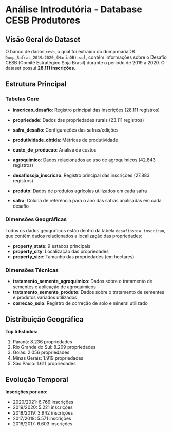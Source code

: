 # Análise Introdutória - Database CESB Produtores

## Visão Geral do Dataset

O banco de dados `cesb`, o qual foi extraído do dump mariaDB `Dump_Safras_2019a2020_(MariaDB).sql`, contém informações sobre o Desafio CESB (Comitê Estratégico Soja Brasil) durante o período de 2019 a 2020. O dataset possui **28.111 inscrições**.

## Estrutura Principal

### Tabelas Core

- **inscricao_desafio**: Registro principal das inscrições (28.111 registros)
- **propriedade**: Dados das propriedades rurais (23.111 registros)
- **safra_desafio**: Configurações das safras/edições
- **produtividade_obtida**: Métricas de produtividade
- **custo_de_producao**: Análise de custos

- **agroquimico**: Dados relacionados ao uso de agroquímicos (42.843 registros)
- **desafiosoja_inscricao**: Registro principal das inscrições (27.883 registros)
- **produto**: Dados de produtos agrícolas utilizados em cada safra
- **safra**: Coluna de referência para o ano das safras analisadas em cada desafio

### Dimensões Geográficas

Todos os dados geográficos estão dentro da tabela `desafiosoja_inscricao`, que contém dados relacionados a localização das propriedades:

- **property_state**: 9 estados principais
- **property_city**: Localização das propriedades
- **property_size**: Tamanho das propriedades (em hectares)

### Dimensões Técnicas

- **tratamento_semente_agroquimico**: Dados sobre o tratamento de sementes e aplicação de agroquímicos
- **tratamento_semente_produto**: Dados sobre o tratamento de sementes e produtos variados utilizados
- **correcao_solo**: Registro de correção de solo e mineral utilizado

## Distribuição Geográfica

**Top 5 Estados:**

1. Paraná: 8.236 propriedades
2. Rio Grande do Sul: 8.209 propriedades
3. Goiás: 2.056 propriedades
4. Minas Gerais: 1.919 propriedades
5. São Paulo: 1.611 propriedades

## Evolução Temporal

**Inscrições por ano:**

- 2020/2021: 6.766 inscrições
- 2019/2020: 5.221 inscrições
- 2018/2019: 3.942 inscrições
- 2017/2018: 5.571 inscrições
- 2016/2017: 6.603 inscrições